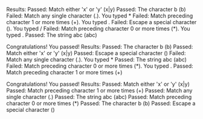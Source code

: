 Results:
Passed: Match either 'x' or 'y' (x|y)
Passed: The character b (b)
Failed: Match any single character (.). You typed *
Failed: Match preceding character 1 or more times (+). You typed .
Failed: Escape a special character (\). You typed /
Failed: Match preceding character 0 or more times (*). You typed .
Passed: The string abc (abc)

Congratulations! You passed!
Results:
Passed: The character b (b)
Passed: Match either 'x' or 'y' (x|y)
Passed: Escape a special character (\)
Failed: Match any single character (.). You typed *
Passed: The string abc (abc)
Failed: Match preceding character 0 or more times (*). You typed .
Passed: Match preceding character 1 or more times (+)

Congratulations! You passed!
Results:
Passed: Match either 'x' or 'y' (x|y)
Passed: Match preceding character 1 or more times (+)
Passed: Match any single character (.)
Passed: The string abc (abc)
Passed: Match preceding character 0 or more times (*)
Passed: The character b (b)
Passed: Escape a special character (\)